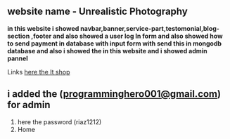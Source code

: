 ## website name - Unrealistic Photography

**in this website i showed navbar,banner,service-part,testomonial,blog-section ,footer and also showed a user log In form and also showed how to send payment in database  with   input form with send this in mongodb database and also i showed the in this website and i showed admin pannel**

Links [here the It shop](https://true-log-in-form.web.app/)

## i added the (programminghero001@gmail.com) for admin 
1. here the password (riaz1212)
1. Home



